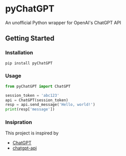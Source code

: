 # pyChatGPT

An unofficial Python wrapper for OpenAI's ChatGPT API

## Getting Started

### Installation

```bash
pip install pyChatGPT
```

### Usage

```python
from pyChatGPT import ChatGPT

session_token = 'abc123'
api = ChatGPT(session_token)
resp = api.send_message('Hello, world!')
print(resp['message'])
```

### Insipration

This project is inspired by

-   [ChatGPT](https://github.com/acheong08/ChatGPT)
-   [chatgpt-api](https://github.com/transitive-bullshit/chatgpt-api)
